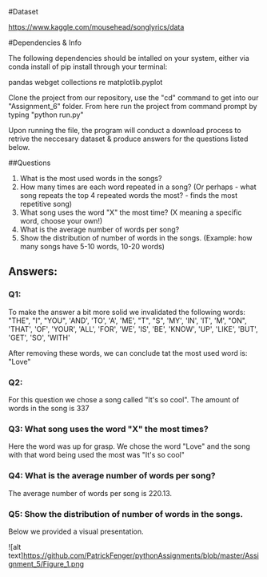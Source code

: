 #Dataset

https://www.kaggle.com/mousehead/songlyrics/data

#Dependencies & Info

The following dependencies should be intalled on your system, either via conda install of pip install through your terminal:

pandas
webget
collections
re
matplotlib.pyplot

Clone the project from our repository, use the "cd" command to get into our "Assignment_6" folder. From here run the project from command prompt by typing "python run.py"

Upon running the file, the program will conduct a download process to retrive the neccesary dataset & produce answers for the questions listed below.

##Questions

1. What is the most used words in the songs?
2. How many times are each word repeated in a song? (Or        perhaps - what song repeats the top 4 repeated words        the most? - finds the most repetitive song)
3. What song uses the word "X" the most time? (X meaning a     specific word, choose your own!)
4. What is the average number of words per song?
5. Show the distribution of number of words in the songs.      (Example: how many songs have 5-10 words, 10-20 words)


## Answers:

### Q1:

To make the answer a bit more solid we invalidated the following words:
"THE", "I", "YOU", 'AND', 'TO', 'A', 'ME', "T", "S", 'MY', 'IN', 'IT', 'M', "ON", 'THAT', 'OF', 'YOUR', 'ALL', 'FOR', 'WE', 'IS', 'BE', 'KNOW', 'UP', 'LIKE', 'BUT', 'GET', 'SO', 'WITH'

After removing these words, we can conclude tat the most used word is: "Love"

### Q2:

For this question we chose a song called "It's so cool". The amount of words in the song is 337

### Q3: What song uses the word "X" the most times?

Here the word was up for grasp. We chose the word "Love" and the song with that word being used the most was "It's so cool"

### Q4: What is the average number of words per song?

The average number of words per song is 220.13.

### Q5: Show the distribution of number of words in the songs.

Below we provided a visual presentation.

![alt text]https://github.com/PatrickFenger/pythonAssignments/blob/master/Assignment_5/Figure_1.png


